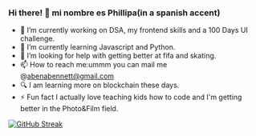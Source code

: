 ### Hi there! 👋 mi nombre es Phillipa(in a spanish accent)



- 🔭 I’m currently working on DSA, my frontend skills and a 100 Days UI challenge.
- 🌱 I’m currently learning Javascript and Python.
- 🤔 I’m looking for help with getting better at fifa and skating.
- 📫 How to reach me:ummm you can mail me @abenabennett@gmail.com
- :mag: I am learning more on blockchain these days.
- ⚡ Fun fact I actually love teaching kids how to code and I'm getting better in the Photo&Film field.


[![GitHub Streak](http://github-readme-streak-stats.herokuapp.com?user=abena07&theme=shades-of-purple&hide_border=true)](https://git.io/streak-stats)
